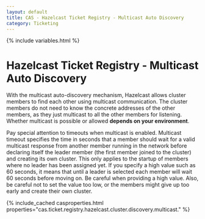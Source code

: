 ```yaml
---
layout: default
title: CAS - Hazelcast Ticket Registry - Multicast Auto Discovery
category: Ticketing
---
```


{% include variables.html %}

# Hazelcast Ticket Registry - Multicast Auto Discovery

With the multicast auto-discovery mechanism, Hazelcast allows cluster members to find
each other using multicast communication. The cluster members do not need to know the
concrete addresses of the other members, as they just multicast to all the other
members for listening. Whether multicast is possible or allowed **depends on your environment**.

Pay special attention to timeouts when multicast is enabled. Multicast timeout specifies
the time in seconds that a member should wait for a valid multicast response from another
member running in the network before declaring itself the leader
member (the first member joined to the cluster) and creating its own cluster. This
only applies to the startup of members where no leader has been assigned yet. If
you specify a high value such as 60 seconds, it means that until a leader is selected
each member will wait 60 seconds before moving on. Be careful when providing a high
value. Also, be careful not to set the value too low, or the members might give
up too early and create their own cluster.

{% include_cached casproperties.html properties="cas.ticket.registry.hazelcast.cluster.discovery.multicast." %}
